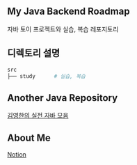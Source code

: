 My Java Backend Roadmap
---
자바 토이 프로젝트와 실습, 복습 레포지토리

디렉토리 설명
---
```bash
src
├── study      # 실습, 복습

```

Another Java Repository
---
[김영한의 실전 자바 모음](https://github.com/Xtraa777/back-to-java)

About Me
---
[Notion](https://xtraa.notion.site/Xtraa-ed48ac432d354d01b5bf5b0da5ec94a9?pvs=4)
